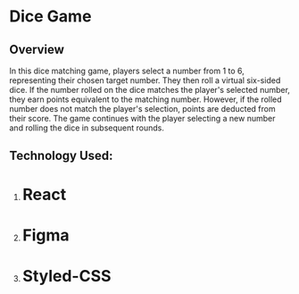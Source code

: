 # Dice Game
## Overview
In this dice matching game, players select a number from 1 to 6, representing their chosen target number. They then roll a virtual six-sided dice. If the number rolled on the dice matches the player's selected number, they earn points equivalent to the matching number. However, if the rolled number does not match the player's selection, points are deducted from their score. The game continues with the player selecting a new number and rolling the dice in subsequent rounds.
## Technology Used:
1. # React
2. # Figma
3. # Styled-CSS
